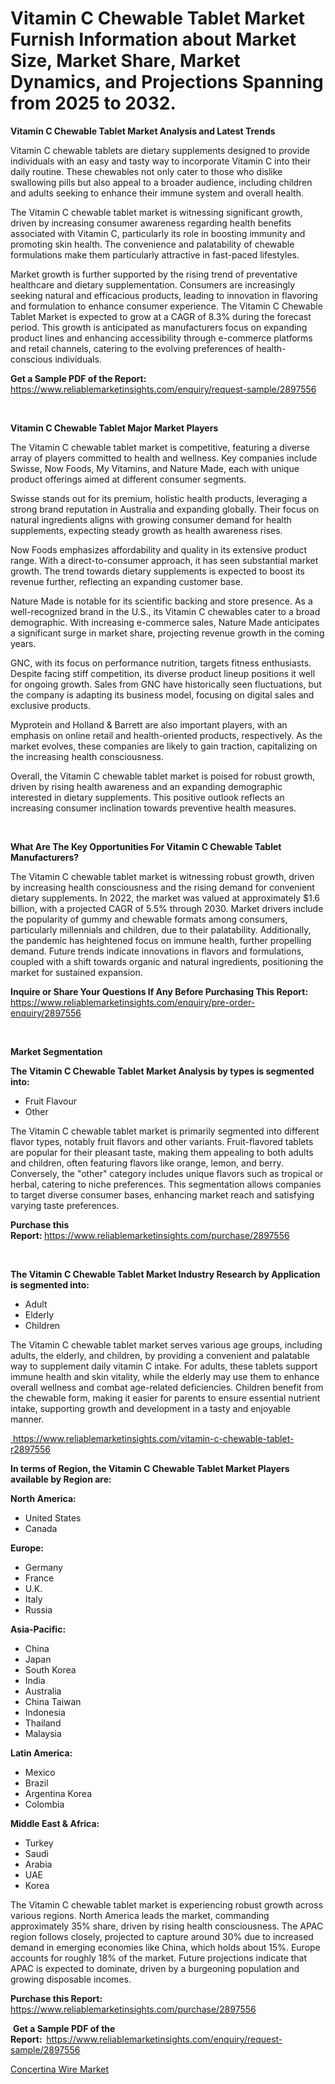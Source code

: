 <p><h1>Vitamin C Chewable Tablet Market Furnish Information about Market Size, Market Share, Market Dynamics, and Projections Spanning from 2025 to 2032.</h1></p><p><strong>Vitamin C Chewable Tablet Market Analysis and Latest Trends</strong></p>
<p><p>Vitamin C chewable tablets are dietary supplements designed to provide individuals with an easy and tasty way to incorporate Vitamin C into their daily routine. These chewables not only cater to those who dislike swallowing pills but also appeal to a broader audience, including children and adults seeking to enhance their immune system and overall health. </p><p>The Vitamin C chewable tablet market is witnessing significant growth, driven by increasing consumer awareness regarding health benefits associated with Vitamin C, particularly its role in boosting immunity and promoting skin health. The convenience and palatability of chewable formulations make them particularly attractive in fast-paced lifestyles. </p><p>Market growth is further supported by the rising trend of preventative healthcare and dietary supplementation. Consumers are increasingly seeking natural and efficacious products, leading to innovation in flavoring and formulation to enhance consumer experience. The Vitamin C Chewable Tablet Market is expected to grow at a CAGR of 8.3% during the forecast period. This growth is anticipated as manufacturers focus on expanding product lines and enhancing accessibility through e-commerce platforms and retail channels, catering to the evolving preferences of health-conscious individuals.</p></p>
<p><strong>Get a Sample PDF of the Report:&nbsp;</strong> <a href="https://www.reliablemarketinsights.com/enquiry/request-sample/2897556?utm_campaign=3032&utm_medium=2&utm_source=Github&utm_content=ia&utm_term=15032025&utm_id=vitamin-c-chewable-tablet">https://www.reliablemarketinsights.com/enquiry/request-sample/2897556</a></p>
<p>&nbsp;</p>
<p><strong>Vitamin C Chewable Tablet Major Market Players</strong></p>
<p><p>The Vitamin C chewable tablet market is competitive, featuring a diverse array of players committed to health and wellness. Key companies include Swisse, Now Foods, My Vitamins, and Nature Made, each with unique product offerings aimed at different consumer segments.</p><p>Swisse stands out for its premium, holistic health products, leveraging a strong brand reputation in Australia and expanding globally. Their focus on natural ingredients aligns with growing consumer demand for health supplements, expecting steady growth as health awareness rises.</p><p>Now Foods emphasizes affordability and quality in its extensive product range. With a direct-to-consumer approach, it has seen substantial market growth. The trend towards dietary supplements is expected to boost its revenue further, reflecting an expanding customer base.</p><p>Nature Made is notable for its scientific backing and store presence. As a well-recognized brand in the U.S., its Vitamin C chewables cater to a broad demographic. With increasing e-commerce sales, Nature Made anticipates a significant surge in market share, projecting revenue growth in the coming years.</p><p>GNC, with its focus on performance nutrition, targets fitness enthusiasts. Despite facing stiff competition, its diverse product lineup positions it well for ongoing growth. Sales from GNC have historically seen fluctuations, but the company is adapting its business model, focusing on digital sales and exclusive products.</p><p>Myprotein and Holland & Barrett are also important players, with an emphasis on online retail and health-oriented products, respectively. As the market evolves, these companies are likely to gain traction, capitalizing on the increasing health consciousness.</p><p>Overall, the Vitamin C chewable tablet market is poised for robust growth, driven by rising health awareness and an expanding demographic interested in dietary supplements. This positive outlook reflects an increasing consumer inclination towards preventive health measures.</p></p>
<p>&nbsp;</p>
<p><strong>What Are The Key Opportunities For Vitamin C Chewable Tablet Manufacturers?</strong></p>
<p><p>The Vitamin C chewable tablet market is witnessing robust growth, driven by increasing health consciousness and the rising demand for convenient dietary supplements. In 2022, the market was valued at approximately $1.6 billion, with a projected CAGR of 5.5% through 2030. Market drivers include the popularity of gummy and chewable formats among consumers, particularly millennials and children, due to their palatability. Additionally, the pandemic has heightened focus on immune health, further propelling demand. Future trends indicate innovations in flavors and formulations, coupled with a shift towards organic and natural ingredients, positioning the market for sustained expansion.</p></p>
<p><strong>Inquire or Share Your Questions If Any Before Purchasing This Report:</strong> <a href="https://www.reliablemarketinsights.com/enquiry/pre-order-enquiry/2897556?utm_campaign=3032&utm_medium=2&utm_source=Github&utm_content=ia&utm_term=15032025&utm_id=vitamin-c-chewable-tablet">https://www.reliablemarketinsights.com/enquiry/pre-order-enquiry/2897556</a></p>
<p>&nbsp;</p>
<p><strong>Market Segmentation</strong></p>
<p><strong>The Vitamin C Chewable Tablet Market Analysis by types is segmented into:</strong></p>
<p><ul><li>Fruit Flavour</li><li>Other</li></ul></p>
<p><p>The Vitamin C chewable tablet market is primarily segmented into different flavor types, notably fruit flavors and other variants. Fruit-flavored tablets are popular for their pleasant taste, making them appealing to both adults and children, often featuring flavors like orange, lemon, and berry. Conversely, the "other" category includes unique flavors such as tropical or herbal, catering to niche preferences. This segmentation allows companies to target diverse consumer bases, enhancing market reach and satisfying varying taste preferences.</p></p>
<p><strong>Purchase this Report:&nbsp;</strong><a href="https://www.reliablemarketinsights.com/purchase/2897556?utm_campaign=3032&utm_medium=2&utm_source=Github&utm_content=ia&utm_term=15032025&utm_id=vitamin-c-chewable-tablet">https://www.reliablemarketinsights.com/purchase/2897556</a></p>
<p>&nbsp;</p>
<p><strong>The Vitamin C Chewable Tablet Market Industry Research by Application is segmented into:</strong></p>
<p><ul><li>Adult</li><li>Elderly</li><li>Children</li></ul></p>
<p><p>The Vitamin C chewable tablet market serves various age groups, including adults, the elderly, and children, by providing a convenient and palatable way to supplement daily vitamin C intake. For adults, these tablets support immune health and skin vitality, while the elderly may use them to enhance overall wellness and combat age-related deficiencies. Children benefit from the chewable form, making it easier for parents to ensure essential nutrient intake, supporting growth and development in a tasty and enjoyable manner.</p></p>
<p><a href="https://www.reliablemarketinsights.com/vitamin-c-chewable-tablet-r2897556?utm_campaign=3032&utm_medium=2&utm_source=Github&utm_content=ia&utm_term=15032025&utm_id=vitamin-c-chewable-tablet">&nbsp;https://www.reliablemarketinsights.com/vitamin-c-chewable-tablet-r2897556</a></p>
<p><strong>In terms of Region, the Vitamin C Chewable Tablet Market Players available by Region are:</strong></p>
<p>
    <p> <strong> North America: </strong>
        <ul>
            <li>United States</li>
            <li>Canada</li>
        </ul>
        </p> 
    <p> <strong> Europe: </strong>
        <ul>
            <li>Germany</li>
            <li>France</li>
            <li>U.K.</li>
            <li>Italy</li>
            <li>Russia</li>
        </ul>
        </p> 
    <p> <strong> Asia-Pacific: </strong>
        <ul>
            <li>China</li>
            <li>Japan</li>
            <li>South Korea</li>
            <li>India</li>
            <li>Australia</li>
            <li>China Taiwan</li>
            <li>Indonesia</li>
            <li>Thailand</li>
            <li>Malaysia</li>
        </ul>
        </p> 
    <p> <strong> Latin America: </strong>
        <ul>
            <li>Mexico</li>
            <li>Brazil</li>
            <li>Argentina Korea</li>
            <li>Colombia</li>
        </ul>
        </p> 
    <p> <strong> Middle East & Africa: </strong>
        <ul>
            <li>Turkey</li>
            <li>Saudi</li>
            <li>Arabia</li>
            <li>UAE</li>
            <li>Korea</li>
        </ul>
    </p>
    </p>
<p><p>The Vitamin C chewable tablet market is experiencing robust growth across various regions. North America leads the market, commanding approximately 35% share, driven by rising health consciousness. The APAC region follows closely, projected to capture around 30% due to increased demand in emerging economies like China, which holds about 15%. Europe accounts for roughly 18% of the market. Future projections indicate that APAC is expected to dominate, driven by a burgeoning population and growing disposable incomes.</p></p>
<p><strong>Purchase this Report: </strong><a href="https://www.reliablemarketinsights.com/purchase/2897556?utm_campaign=3032&utm_medium=2&utm_source=Github&utm_content=ia&utm_term=15032025&utm_id=vitamin-c-chewable-tablet">https://www.reliablemarketinsights.com/purchase/2897556</a></p>
<p>&nbsp;<strong>Get a Sample PDF of the Report:&nbsp;&nbsp;</strong><a href="https://www.reliablemarketinsights.com/enquiry/request-sample/2897556?utm_campaign=3032&utm_medium=2&utm_source=Github&utm_content=ia&utm_term=15032025&utm_id=vitamin-c-chewable-tablet">https://www.reliablemarketinsights.com/enquiry/request-sample/2897556</a></p>
<p><strong></strong></p>
<p><p><a href="https://github.com/lashaunm5st/Market-Research-Report-List-1/blob/main/concertina-wire-market.md?utm_campaign=3032&utm_medium=2&utm_source=Github&utm_content=ia&utm_term=15032025&utm_id=vitamin-c-chewable-tablet">Concertina Wire Market</a></p></p>